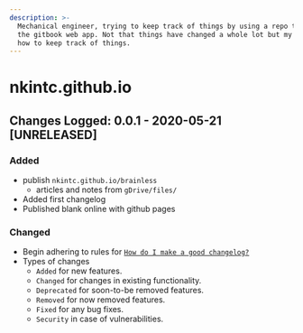 ```yaml
---
description: >-
  Mechanical engineer, trying to keep track of things by using a repo to work in
  the gitbook web app. Not that things have changed a whole lot but my choice in
  how to keep track of things.
---
```


# nkintc.github.io

## Changes Logged: 0.0.1 - 2020-05-21 \[UNRELEASED\]

### Added

* publish `nkintc.github.io/brainless`  
  * articles and notes from `gDrive/files/` 
* Added first changelog 
* Published blank online with github pages

### Changed

* Begin adhering to rules  for [`How do I make a good changelog?`](https://keepachangelog.com/en/1.0.0/%20)
* Types of changes
  * `Added` for new features.
  * `Changed` for changes in existing functionality.
  * `Deprecated` for soon-to-be removed features.
  * `Removed` for now removed features.
  * `Fixed` for any bug fixes.
  * `Security` in case of vulnerabilities.



